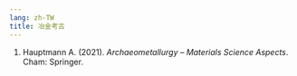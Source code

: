```yaml
---
lang: zh-TW
title: 冶金考古
---
```

1. Hauptmann A. (2021). *Archaeometallurgy – Materials Science Aspects*. Cham: Springer.